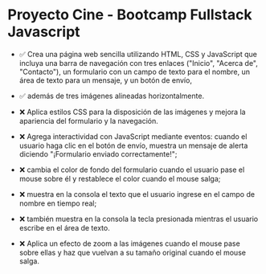 # Proyecto Cine - Bootcamp Fullstack Javascript 

- :white_check_mark: Crea una página web sencilla utilizando HTML, CSS y JavaScript que incluya una barra de
navegación con tres enlaces ("Inicio", "Acerca de", "Contacto"), 
un formulario con un campo de texto para el nombre, un área de texto para un mensaje, y un botón de envío,

-  :white_check_mark: además de tres imágenes alineadas horizontalmente. 

- :x: Aplica estilos CSS para la disposición de las imágenes y mejora la apariencia del formulario y la navegación. 

- :x: Agrega interactividad con JavaScript mediante eventos: cuando el usuario haga clic en el botón de
envío, muestra un mensaje de alerta diciendo "¡Formulario enviado correctamente!";

- :x: cambia el color de fondo del formulario cuando el usuario pase el mouse sobre él y
restablece el color cuando el mouse salga; 

- :x: muestra en la consola el texto que el usuario ingrese en el campo de nombre en tiempo real; 

- :x: también muestra en la consola la tecla presionada mientras el usuario escribe en el área de texto. 

- :x: Aplica un efecto de zoom a las imágenes cuando el mouse pase sobre ellas y haz que vuelvan a su tamaño original
cuando el mouse salga.

